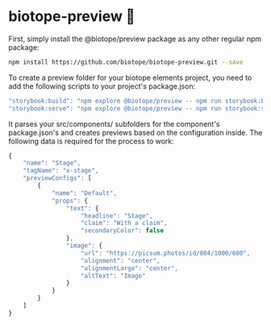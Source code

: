 # biotope-preview 🌻

First, simply install the @biotope/preview package as any other regular npm package:
```bash
npm install https://github.com/biotope/biotope-preview.git --save
```

To create a preview folder for your biotope elements project, you need to add the following scripts to your project's package.json: 
```javascript
"storybook:build": "npm explore @biotope/preview -- npm run storybook:build",
"storybook:serve": "npm explore @biotope/preview -- npm run storybook:serve"
```

It parses your src/components/ subfolders for the component's package.json's and creates previews based on the configuration inside.
The following data is required for the process to work:

```javascript
{
    "name": "Stage",
    "tagName": "x-stage",
    "previewConfigs": [
        {
            "name": "Default",
            "props": {
                "text": {
                    "headline": "Stage",
                    "claim": "With a claim",
                    "secondaryColor": false
                },
                "image": {
                    "url": "https://picsum.photos/id/804/1000/600",
                    "alignment": "center",
                    "alignmentLarge": "center",
                    "altText": "Image"
                }
            }
        }
    ]
}
  ```
